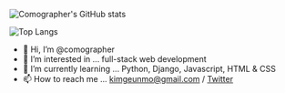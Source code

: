 ![Comographer's GitHub stats](https://github-readme-stats.vercel.app/api?username=Comographer&show_icons=true&theme=dark)

![Top Langs](https://github-readme-stats.vercel.app/api/top-langs/?username=comographer&layout=compact&theme=dark)

- 👋 Hi, I’m @comographer
- 👀 I’m interested in ... full-stack web development
- 🌱 I’m currently learning ... Python, Django, Javascript, HTML & CSS
- 📫 How to reach me ... kimgeunmo@gmail.com / [Twitter](https://twitter.com/_Comographer)

<!---
comographer/comographer is a ✨ special ✨ repository because its `README.md` (this file) appears on your GitHub profile.
You can click the Preview link to take a look at your changes.
--->
